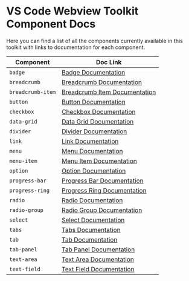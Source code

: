 # VS Code Webview Toolkit Component Docs

Here you can find a list of all the components currently available in this toolkit with links to documentation for each component.

| Component         | Doc Link                                                          |
| ----------------- | ----------------------------------------------------------------- |
| `badge`           | [Badge Documentation](../src/badge/README.md)                     |
| `breadcrumb`      | [Breadcrumb Documentation](../src/breadcrumb/README.md)           |
| `breadcrumb-item` | [Breadcrumb Item Documentation](../src/breadcrumb-item/README.md) |
| `button`          | [Button Documentation](../src/button/README.md)                   |
| `checkbox`        | [Checkbox Documentation](../src/checkbox/README.md)               |
| `data-grid`       | [Data Grid Documentation](../src/data-grid/README.md)             |
| `divider`         | [Divider Documentation](../src/divider/README.md)                 |
| `link`            | [Link Documentation](../src/link/README.md)                       |
| `menu`            | [Menu Documentation](../src/menu/README.md)                       |
| `menu-item`       | [Menu Item Documentation](../src/menu-item/README.md)             |
| `option`          | [Option Documentation](../src/option/README.md)                   |
| `progress-bar`    | [Progress Bar Documentation](../src/progress-bar/README.md)       |
| `progress-ring`   | [Progress Ring Documentation](../src/progress-ring/README.md)     |
| `radio`           | [Radio Documentation](../src/radio/README.md)                     |
| `radio-group`     | [Radio Group Documentation](../src/radio-group/README.md)         |
| `select`          | [Select Documentation](../src/select/README.md)                   |
| `tabs`            | [Tabs Documentation](../src/tabs/README.md)                       |
| `tab`             | [Tab Documentation](../src/tab/README.md)                         |
| `tab-panel`       | [Tab Panel Documentation](../src/tab-panel/README.md)             |
| `text-area`       | [Text Area Documentation](../src/text-area/README.md)             |
| `text-field`      | [Text Field Documentation](../src/text-field/README.md)           |
